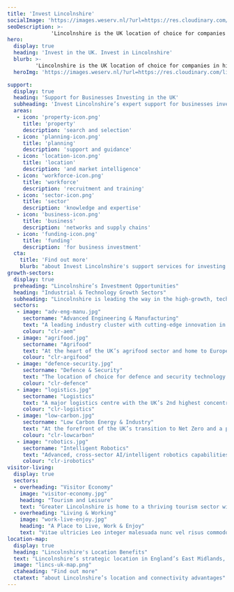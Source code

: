 ```yaml
---
title: 'Invest Lincolnshire'
socialImage: 'https://images.weserv.nl/?url=https://res.cloudinary.com/lincs/image/upload/q_auto,f_auto/5-shapes-with-grad.png'
seoDescription: >-
              'Lincolnshire is the UK location of choice for companies in high-growth, future-focused industry sectors. Invest Lincolnshire helps businesses to relocate, start-up or expand in Lincolnshire - more quickly, efficiently, and cost-effectively.'''
hero:
  display: true
  heading: 'Invest in the UK. Invest in Lincolnshire'
  blurb: >-
         'Lincolnshire is the UK location of choice for companies in high-growth, future-focused industry sectors. Invest Lincolnshire helps businesses to relocate, start-up or expand in Lincolnshire - more quickly, efficiently, and cost-effectively.'
  heroImg: 'https://images.weserv.nl/?url=https://res.cloudinary.com/lincs/image/upload/q_auto,f_auto/5-shapes-with-grad.png'

support:
  display: true
  heading: 'Support for Businesses Investing in the UK'
  subheading: 'Invest Lincolnshire’s expert support for businesses investing in Lincolnshire includes:'
  areas:
   - icon: 'property-icon.png'
     title: 'property'
     description: 'search and selection'
   - icon: 'planning-icon.png'
     title: 'planning'
     description: 'support and guidance'
   - icon: 'location-icon.png'
     title: 'location'
     description: 'and market intelligence'
   - icon: 'workforce-icon.png'
     title: 'workforce'
     description: 'recruitment and training'
   - icon: 'sector-icon.png'
     title: 'sector'
     description: 'knowledge and expertise'
   - icon: 'business-icon.png'
     title: 'business'
     description: 'networks and supply chains'
   - icon: 'funding-icon.png'
     title: 'funding'
     description: 'for business investment'    
  cta:
    title: 'Find out more'
    blurb: "about Invest Lincolnshire's support services for investing businesses"                 
growth-sectors:
  display: true
  preheading: "Lincolnshire’s Investment Opportunities"
  heading: "Industrial & Technology Growth Sectors"
  subheading: "Lincolnshire is leading the way in the high-growth, technology-driven sectors of the future."
  sectors:
   - image: "adv-eng-manu.jpg"
     sectorname: "Advanced Engineering & Manufacturing"
     text: "A leading industry cluster with cutting-edge innovation in Industry 4.0 specialisations including AI, big data, robotics and automation."
     colour: "clr-aem"
   - image: "agrifood.jpg"
     sectorname: "Agrifood"
     text: "At the heart of the UK’s agrifood sector and home to Europe’s largest agrifood technology, automation and robotics industry cluster."
     colour: "clr-argifood"
   - image: "defence-security.jpg"
     sectorname: "Defence & Security"
     text: "The location of choice for defence and security technology innovation, with 40% of the RAF’s assets in or near the region."
     colour: "clr-defence"
   - image: "logistics.jpg"
     sectorname: "Logistics"
     text: "A major logistics centre with the UK’s 2nd highest concentration of logistics businesses and the country’s 2nd largest ports complex (by tonnage)."
     colour: "clr-logistics"
   - image: "low-carbon.jpg"
     sectorname: "Low Carbon Energy & Industry"
     text: "At the forefront of the UK’s transition to Net Zero and a pioneering testbed for clean energy generation, storage and distribution."
     colour: "clr-lowcarbon"
   - image: "robotics.jpg"
     sectorname: "Intelligent Robotics"
     text: "Advanced, cross-sector AI/intelligent robotics capabilities, transforming industrial productivity through digitalisation and automation."
     colour: "clr-irobotics"
visitor-living:
  display: true
  sectors:
  - overheading: "Visitor Economy"
    image: "visitor-economy.jpg"
    heading: "Tourism and Leisure"
    text: "Greater Lincolnshire is home to a thriving tourism sector with significant growth potential."
  - overheading: "Living & Working"
    image: "work-live-enjoy.jpg"
    heading: "A Place to Live, Work & Enjoy"
    text: "Vitae ultricies Leo integer malesuada nunc vel risus commodo viverra maecenas accumsan lacus vel facilisis volutpat est velit egestas dui id."
location-map:
  display: true
  heading: "Lincolnshire's Location Benefits"
  text: "Lincolnshire’s strategic location in England’s East Midlands, enables fast, efficient access to UK and international markets by road, rail, air and sea."
  image: "lincs-uk-map.png"
  ctaheading: "Find out more"
  ctatext: "about Lincolnshire’s location and connectivity advantages"
---
```



